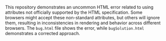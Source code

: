 This repository demonstrates an uncommon HTML error related to using attributes not officially supported by the HTML specification.  Some browsers might accept these non-standard attributes, but others will ignore them, resulting in inconsistencies in rendering and behavior across different browsers. The `bug.html` file shows the error, while `bugSolution.html` demonstrates a corrected approach.